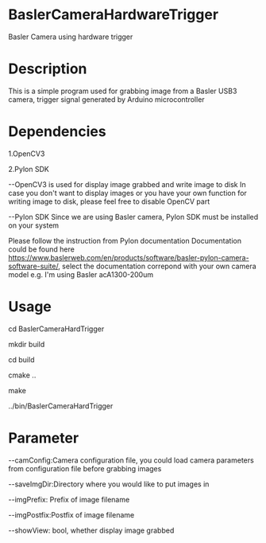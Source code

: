 # BaslerCameraHardwareTrigger
Basler Camera using hardware trigger
# Description
This is a simple program used for grabbing image from a Basler USB3 camera, trigger signal generated by Arduino microcontroller

# Dependencies
1.OpenCV3

2.Pylon SDK

--OpenCV3 is used for display image grabbed and write image to disk
In case you don't want to display images or you have your own function for writing image to disk, please feel free to disable OpenCV part

--Pylon SDK
Since we are using Basler camera, Pylon SDK must be installed on your system

Please follow the instruction from Pylon documentation
Documentation could be found here https://www.baslerweb.com/en/products/software/basler-pylon-camera-software-suite/, select the documentation correpond with your own camera model  e.g. I'm using Basler acA1300-200um

# Usage
cd BaslerCameraHardTrigger

mkdir build

cd build

cmake ..

make

../bin/BaslerCameraHardTrigger

# Parameter
--camConfig:Camera configuration file, you could load camera parameters from configuration file before grabbing images

--saveImgDir:Directory where you would like to put images in

--imgPrefix: Prefix of image filename

--imgPostfix:Postfix of image filename

--showView: bool, whether display image grabbed 

